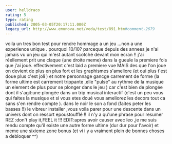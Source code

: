 ```yaml
---
user: helldraco
rating: 5
type: rating
published: 2005-03-05T20:17:11.000Z
legacy_url: http://www.emunova.net/veda/test/891.htm#comment-2679
---
```

voila un tres bon test pour rendre hommage a un jeu ...non a une experience unique . pourquoi 10/10? parceque depuis des annees je n'ai jamais vu un jeu qui m'est autant scotché devant mon ecran !! j'ai réellement prit une claque (une droite meme) dans la gueule la premiere fois que j'ai joué. effectivement c'est laid a premiere vue MAIS des que l'on joue on devient de plus en plus fort et les graphismes s'ameliore (et oui plus t'est doue plus c'est joli ) et notre personnage gancge carrement de forme (la forme ultime est carrement trippante ,elle "pulse" au rythme de la musique un element de plus pour se plonger dans le jeu ) car c'est bien de plongée dont il s'agit:une plongée dans un trip musical interactif (c'est un peu vous qui faites la musique et si vous etes doué vous ameliorez les decors tout ca sans s'en rendre compte ). dans le noir le son a fond (faites peter les basses !!) le vibreur installer ,vous voila parer pour une descente dans un univers dont on ressort epoustoufflé !! il n'y a qu'une phrase pour resumer REZ :don't play it,FEEL it !!!
EDIT:apres avoir causer avec leo ,je me suis rendu compte qu'il existe une autre forme ultime (dur dur pour l'avoir) et meme une sixieme zone bonus (et vi i y a vraiment plein de bonnes choses a debloquer ^^)
